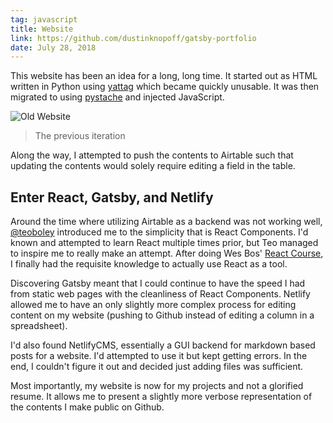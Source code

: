 ```yaml
---
tag: javascript
title: Website
link: https://github.com/dustinknopoff/gatsby-portfolio
date: July 28, 2018
---
```


This website has been an idea for a long, long time. It started out as HTML written in Python using [yattag](http://www.yattag.org) which became quickly unusable. It was then migrated to using [pystache](https://github.com/defunkt/pystache) and injected JavaScript.

![Old Website](https://res.cloudinary.com/dknopoff/image/upload/f_auto/v1534892818/portfolio/old-website.png)

> The previous iteration

Along the way, I attempted to push the contents to Airtable such that updating the contents would solely require editing a field in the table.

## Enter React, Gatsby, and Netlify

Around the time where utilizing Airtable as a backend was not working well, [@teoboley](https://github.com/teoboley) introduced me to the simplicity that is React Components. I'd known and attempted to learn React multiple times prior, but Teo managed to inspire me to really make an attempt. After doing Wes Bos' [React Course](https://reactforbeginners.com/), I finally had the requisite knowledge to actually use React as a tool.

Discovering Gatsby meant that I could continue to have the speed I had from static web pages with the cleanliness of React Components. Netlify allowed me to have an only slightly more complex process for editing content on my website (pushing to Github instead of editing a column in a spreadsheet).

I'd also found NetlifyCMS, essentially a GUI backend for markdown based posts for a website. I'd attempted to use it but kept getting errors. In the end, I couldn't figure it out and decided just adding files was sufficient.

Most importantly, my website is now for my projects and not a glorified resume. It allows me to present a slightly more verbose representation of the contents I make public on Github.

